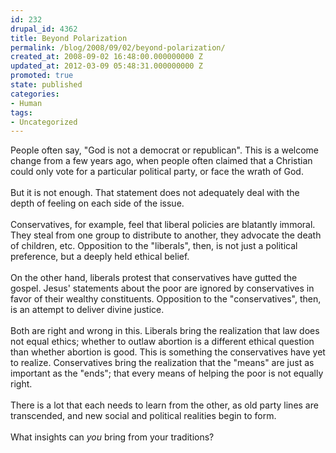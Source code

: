 ```yaml
---
id: 232
drupal_id: 4362
title: Beyond Polarization
permalink: /blog/2008/09/02/beyond-polarization/
created_at: 2008-09-02 16:48:00.000000000 Z
updated_at: 2012-03-09 05:48:31.000000000 Z
promoted: true
state: published
categories:
- Human
tags:
- Uncategorized
---
```

People often say, "God is not a democrat or republican". This is a welcome change from a few years ago, when people often claimed that a Christian could only vote for a particular political party, or face the wrath of God.<br /><br />But it is not enough. That statement does not adequately deal with the depth of feeling on each side of the issue.<br /><br />Conservatives, for example, feel that liberal policies are blatantly immoral. They steal from one group to distribute to another, they advocate the death of children, etc. Opposition to the "liberals", then, is not just a political preference, but a deeply held ethical belief.<br /><br />On the other hand, liberals protest that conservatives have gutted the gospel. Jesus' statements about the poor are ignored by conservatives in favor of their wealthy constituents. Opposition to the "conservatives", then, is an attempt to deliver divine justice.<br /><br />Both are right and wrong in this. Liberals bring the realization that law does not equal ethics; whether to outlaw abortion is a different ethical question than whether abortion is good. This is something the conservatives have yet to realize. Conservatives bring the realization that the "means" are just as important as the "ends"; that every means of helping the poor is not equally right.<br /><br />There is a lot that each needs to learn from the other, as old party lines are transcended, and new social and political realities begin to form.<br /><br />What insights can <span style="font-style: italic;">you</span> bring from your traditions?
